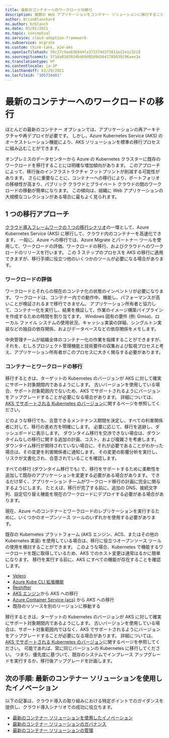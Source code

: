 ```yaml
---
title: 最新のコンテナーへのワークロードの移行
description: 複数の Web アプリケーションをコンテナー ソリューションに移行することで、クラウド プラットフォームの依存関係を軽減し、インフラストラクチャのフットプリントを削減できる可能性があります
author: BrianBlanchard
ms.author: brblanch
ms.date: 03/01/2021
ms.topic: conceptual
ms.service: cloud-adoption-framework
ms.subservice: migrate
ms.custom: think-tank, e2e-aks
ms.openlocfilehash: 59c27c9ae036944fa373374d373811e22e1c3219
ms.sourcegitcommit: 5716a8165934bd69d02d9d3641785039196aee3a
ms.translationtype: HT
ms.contentlocale: ja-JP
ms.lasthandoff: 03/29/2021
ms.locfileid: "105734401"
---
```

# <a name="migrate-workloads-to-modern-containers"></a>最新のコンテナーへのワークロードの移行

ほとんどの最新のコンテナー オプションでは、アプリケーションの再アーキテクチャや再デプロイが必要です。 しかし、Azure Kubernetes Service (AKS) のオーケストレーション機能により、AKS ソリューションを標準の移行プロセスに組み込むことができます。

オンプレミスのデータセンターから Azure の Kubernetes クラスターに既存のワークロードを移行することには明確な増加傾向があります。 このアプローチによって、移行後のインフラストラクチャ フットプリントが削減する可能性があります。 さらに重要なことに、コンテナーへの移行により、ポートフォリオの移植性が高まり、パブリック クラウドとプライベート クラウドの間のワークロードの移動が簡単になります。 この傾向は、組織に Web アプリケーションの大規模なコレクションがある場合に最もよく見られます。

## <a name="one-migrate-approach"></a>1 つの移行アプローチ

[クラウド導入フレームワークの 1 つの移行シナリオ](../index.md)の一環として、Azure Kubernetes Service (AKS) に移行して、クラウド内のコンテナーを高速化できます。 一般に、Azure への移行では、Azure Migrate とパートナー ツールを使用して、ワークロードの評価、ワークロードの移行、およびクラウドへのワークロードのリリースを行います。 この 3 ステップのプロセスを AKS の移行に適用できますが、移行手順に役立つ他のいくつかのツールが必要になる場合があります。

### <a name="assess-workloads"></a>ワークロードの評価

ワークロードとそれらの現在のコンテナ化の状態のインベントリが必要になります。 ワークロードは、コンテナー内での動作中、機能し、パフォーマンスが高いことが検証されるまで移行できません。 アプリケーション所有者と協力して、コンテナー化を実行し、結果を検証して、作業のイメージ構築パイプラインを作成するための時間を割り当てます。 Windows 固有の要件 (例: Gmsa)、ローカル ファイル システムの使用状況、キャッシュ実装の詳細、シングルトン実装などの独自の依存関係、およびデータベースなどの依存関係をメモします。

中央管理チームが組織全体のコンテナー化の作業を指揮することができますが、それを、むしろプロジェクト管理機能と技術要件の収集および監視プロセスと考え、アプリケーション所有者がこのプロセスに大きく関与する必要があります。

### <a name="migrate-containers-and-workloads"></a>コンテナーとワークロードの移行

移行するときは、ターゲットの Kubernetes のバージョンが AKS に対して確実にサポート対象期間内であるようにします。 古いバージョンを使用している場合、サポート対象範囲内でないため、AKS でサポートされるようにバージョンをアップグレードすることが必要になる場合があります。 詳細については、[AKS でサポートされる Kubernetes のバージョン](/azure/aks/supported-kubernetes-versions)に関するページを参照してください。

どのような移行でも、合意できるメンテナンス期間を決定し、すべての利害関係者に対して、移行の進め方を明確にします。 必要に応じて、移行を追跡し、ダッシュボードに表示します。 ダウンタイム移行を交渉できない場合は、ダウンタイムなしの移行に関する追加の計画、コスト、および複雑さを考慮します。 ダウンタイム移行が期待されていない場合に、それが必要であることがわかった場合は、その変更を利害関係者に通知します。 その変更の影響分析を実行し、リスクが文書化され、合意されていることを確認します。

すべての移行 (ダウンタイム移行でも) で、移行をサポートするために柔軟性を追加して既存のアプリケーションを変更する必要がある場合があります。 できるだけ早く、アプリケーション チームがワークロード移行の計画に完全に関与するようにします。 たとえば、移行が完了する前に、追加の DNS、接続文字列、設定切り替え機能を現在のワークロードにデプロイする必要がある場合があります。

現在、Azure へのコンテナーとワークロードのレプリケーションを実行するために、いくつかのオープンソース ツールのいずれかを使用する必要があります。

既存の Kubernetes プラットフォーム (AKS エンジン、ACS、またはその他の Kubernetes 実装) を使用している場合は、移行に役立つオープンソース ツールの使用を検討することができます。 このような場合、Kubernetes で機能するワークロードを既に取得しているため、AKS でのホスト変更は通常はるかに簡単になります。 移行を実行する前に、AKS にすべての機能が存在することを確認します。

- [Velero](https://velero.io)
- [Azure Kube CLI 拡張機能](https://github.com/yaron2/azure-kube-cli)
- [Reshifter](https://github.com/mhausenblas/reshifter)
- [AKS エンジン](/azure-stack/user/azure-stack-kubernetes-aks-engine-overview)から AKS への移行
- [Azure Container Service (acs)](https://azure.microsoft.com/updates/azure-container-service-will-retire-on-january-31-2020/) から AKS への移行
- 既存のリソースを別のリージョンに移動する

移行するときは、ターゲットの Kubernetes のバージョンが AKS に対して確実にサポート対象期間内であるようにします。 古いバージョンを使用している場合は、サポート対象範囲内ではなく、AKS でサポートされるようにバージョンをアップグレードすることが必要になる場合があります。 詳細については、[AKS でサポートされる Kubernetes のバージョン](/azure/aks/supported-kubernetes-versions)に関するページを参照してください。 可能であれば、常に同じバージョンの Kubernetes に移行してください。 つまり、優先度に基づいて、既存のシステムでインプレース アップグレードを実行するか、移行後アップグレードを計画します。

## <a name="next-step-innovate-using-modern-container-solutions"></a>次の手順: 最新のコンテナー ソリューションを使用したイノベーション

以下の記事は、クラウド導入の取り組みにおける特定ポイントでのガイダンスを提供し、クラウド導入シナリオでの成功に役立ちます。

- [最新のコンテナー ソリューションを使用したイノベーション](/azure/architecture/reference-architectures/containers/aks-start-here?toc=/azure/cloud-adoption-framework/toc.json&bc=/azure/cloud-adoption-framework/_bread/toc.json)
- [最新のコンテナー ソリューションのガバナンス](./govern.md)
- [最新のコンテナー ソリューションの管理](./manage.md)

